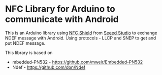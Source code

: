 NFC Library for Arduino to communicate with Android
===================================================

This is an Arduino library using [NFC Shield](http://www.seeedstudio.com/depot/nfc-shield-v20-p-1370.html?cPath=19_24) from [Seeed Studio](http://seeedstudio.com) to exchange NDEF message with Android. Using protocols - LLCP and SNEP to get and put NDEF message.


This library is based on 
+ mbedded-PN532 - https://github.com/mweir/Embedded-PN532
+ Ndef - https://github.com/don/Ndef


